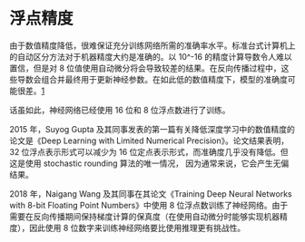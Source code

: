 # 浮点精度

由于数值精度降低，很难保证充分训练网络所需的准确率水平。标准台式计算机上的自动区分方法对于机器精度大约是准确的。以 10^-16 的精度计算导数令人难以置信，但是对 8 位值使用自动微分将会导致较差的结果。在反向传播过程中，这些导数会组合并最终用于更新神经参数。在如此低的数值精度下，模型的准确度可能很差。[1]

话虽如此，神经网络已经使用 16 位和 8 位浮点数进行了训练。

2015 年，Suyog Gupta 及其同事发表的第一篇有关降低深度学习中的数值精度的论文是《Deep Learning with Limited Numerical Precision》。论文结果表明，32 位浮点表示形式可以减少为 16 位定点表示形式，而准确度几乎没有降低。但这是使用 stochastic rounding 算法的唯一情况， 因为通常来说，它会产生无偏结果。

2018 年，Naigang Wang 及其同事在其论文《Training Deep Neural Networks with 8-bit Floating Point Numbers》中使用 8 位浮点数训练了神经网络。由于需要在反向传播期间保持梯度计算的保真度（在使用自动微分时能够实现机器精度），因此使用 8 位数字来训练神经网络要比使用推理更有挑战性。

[1]: https://www.jiqizhixin.com/articles/2020-11-02-7
